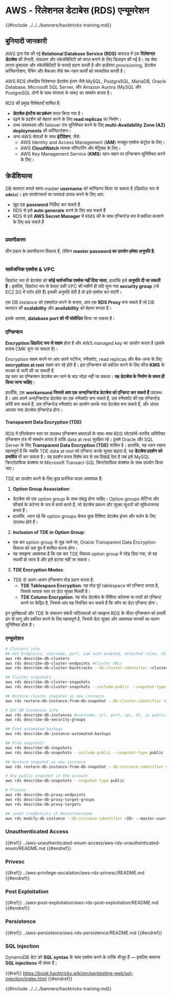 # AWS - रिलेशनल डेटाबेस (RDS) एन्‍यूमरेशन

{{#include ../../../banners/hacktricks-training.md}}

## बुनियादी जानकारी

AWS द्वारा पेश की गई **Relational Database Service (RDS)** क्लाउड में एक **रिलेशनल डेटाबेस** की तैनाती, संचालन और स्केलेबिलिटी को सरल बनाने के लिए डिज़ाइन की गई है। यह सेवा लागत कुशलता और स्केलेबिलिटी के फायदे प्रदान करती है और हार्डवेयर provisioning, डेटाबेस कॉन्फ़िगरेशन, पैचिंग और बैकअप जैसे श्रम-गहन कार्यों को स्वचालित करती है।

AWS RDS लोकप्रिय रिलेशनल डेटाबेस इंजन जैसे MySQL, PostgreSQL, MariaDB, Oracle Database, Microsoft SQL Server, और Amazon Aurora (MySQL और PostgreSQL दोनों के साथ संगतता के साथ) का समर्थन करता है।

RDS की प्रमुख विशेषताएँ शामिल हैं:

- **डेटाबेस इंस्टेंस का प्रबंधन** सरल किया गया है।
- पढ़ने के प्रदर्शन को बेहतर करने के लिए **read replicas** का निर्माण।
- उच्च उपलब्धता और failover तंत्र सुनिश्चित करने के लिए **multi-Availability Zone (AZ) deployments** की कॉन्फ़िगरेशन।
- अन्य AWS सेवाओं के साथ **इंटीग्रेशन**, जैसे:
  - AWS Identity and Access Management (**IAM**) मजबूत एक्सेस कंट्रोल के लिए।
  - AWS **CloudWatch** व्यापक मॉनिटरिंग और मेट्रिक्स के लिए।
  - AWS Key Management Service (**KMS**) रहन-सहन पर एन्क्रिप्शन सुनिश्चित करने के लिए।

## क्रेडेंशियल्स

DB क्लस्टर बनाते समय master **username** को कॉन्फ़िगर किया जा सकता है (डिफ़ॉल्ट रूप से **`admin`**)। इस उपयोगकर्ता का पासवर्ड उत्पन्न करने के लिए आप:

- खुद एक **password** निर्दिष्ट कर सकते हैं
- RDS से इसे **auto generate** करने के लिए कह सकते हैं
- RDS से इसे **AWS Secret Manager** में KMS की के साथ एन्क्रिप्टेड रूप में प्रबंधित करवाने के लिए कह सकते हैं

<figure><img src="../../../images/image (144).png" alt=""><figcaption></figcaption></figure>

### प्रमाणीकरण

तीन प्रकार के प्रमाणीकरण विकल्प हैं, लेकिन **master password का उपयोग हमेशा अनुमति है**:

<figure><img src="../../../images/image (227).png" alt=""><figcaption></figcaption></figure>

### सार्वजनिक एक्सेस & VPC

डिफ़ॉल्ट रूप से डेटाबेस को **कोई सार्वजनिक एक्सेस नहीं दिया जाता**, हालांकि इसे **अनुमति दी जा सकती है**। इसलिए, डिफ़ॉल्ट रूप से केवल उसी VPC की मशीनें ही यदि चुना गया **security group** (जो EC2 SG में स्टोर होते हैं) इसकी अनुमति देती है तो इसे एक्सेस कर पाएंगी।

एक DB instance को एक्सपोज़ करने के बजाय, आप एक **RDS Proxy** बना सकते हैं जो DB क्लस्टर की **scalability** और **availability** को बेहतर बनाता है।

इसके अलावा, **database port को भी संशोधित** किया जा सकता है।

### एन्क्रिप्शन

**Encryption डिफ़ॉल्ट रूप से सक्षम** होता है और AWS managed key का उपयोग करता है (इसके बजाय CMK चुना जा सकता है)।

Encryption सक्षम करने पर आप अपने स्टोरेज, स्नैपशॉट, read replicas और बैक-अप्स के लिए **encryption at rest** सक्षम कर रहे होते हैं। इस एन्क्रिप्शन को प्रबंधित करने के लिए कीज़ **KMS** के माध्यम से जारी की जा सकती हैं.\
यह स्तर का एन्क्रिप्शन डेटाबेस बन जाने के बाद जोड़ा नहीं जा सकता। **यह डेटाबेस के निर्माण के समय ही किया जाना चाहिए**।

हालाँकि, एक **workaround जिससे आप एक अनएन्क्रिप्टेड डेटाबेस को एन्क्रिप्ट कर सकते हैं** उपलब्ध है। आप अपने अनएन्क्रिप्टेड डेटाबेस का एक स्नैपशॉट बना सकते हैं, उस स्नैपशॉट की एक एन्क्रिप्टेड कॉपी बना सकते हैं, उस एन्क्रिप्टेड स्नैपशॉट का उपयोग करके नया डेटाबेस बना सकते हैं, और अंततः आपका नया डेटाबेस एन्क्रिप्टेड होगा।

#### Transparent Data Encryption (TDE)

RDS में एप्लिकेशन स्तर पर उपलब्ध एन्क्रिप्शन क्षमताओं के साथ-साथ RDS प्लेटफ़ॉर्म-स्तरीय अतिरिक्त एन्क्रिप्शन तंत्र भी समर्थन करता है ताकि data at rest सुरक्षित रहे। इसमें Oracle और SQL Server के लिए **Transparent Data Encryption (TDE)** शामिल है। हालांकि, यह ध्यान रखना महत्वपूर्ण है कि जबकि TDE data at rest को एन्क्रिप्ट करके सुरक्षा बढ़ाता है, यह **डेटाबेस प्रदर्शन को प्रभावित** भी कर सकता है। यह प्रदर्शन प्रभाव विशेष रूप से तब दिखाई देता है जब इसे MySQL क्रिप्टोग्राफिक फ़ंक्शंस या Microsoft Transact-SQL क्रिप्टोग्राफिक फ़ंक्शंस के साथ उपयोग किया जाए।

TDE का उपयोग करने के लिए कुछ प्रारंभिक कदम आवश्यक हैं:

1. **Option Group Association**:
- डेटाबेस को एक option group के साथ संबद्ध होना चाहिए। Option groups सेटिंग्स और फीचर्स के कंटेनर के रूप में कार्य करते हैं, जो डेटाबेस प्रबंधन और सुरक्षा सुधारों को सुविधाजनक बनाते हैं।
- हालांकि, ध्यान रहे कि option groups केवल कुछ विशिष्ट डेटाबेस इंजन और वर्ज़न के लिए उपलब्ध होते हैं।
2. **Inclusion of TDE in Option Group**:
- एक बार option group से जुड़ जाने पर, Oracle Transparent Data Encryption विकल्प को उस ग्रुप में शामिल करना होगा।
- यह समझना आवश्यक है कि एक बार TDE विकल्प option group में जोड़ दिया गया, तो वह स्थायी हो जाता है और इसे हटाया नहीं जा सकता।
3. **TDE Encryption Modes**:
- TDE दो अलग-अलग एन्क्रिप्शन मोड प्रदान करता है:
  - **TDE Tablespace Encryption**: यह मोड पूरे tablespace को एन्क्रिप्ट करता है, जिससे व्यापक स्तर पर डेटा सुरक्षा मिलती है।
  - **TDE Column Encryption**: यह मोड डेटाबेस के विशिष्ट कॉलम्स या तत्वों को एन्क्रिप्ट करने पर केंद्रित है, जिससे आप यह नियंत्रित कर सकते हैं कि कौन सा डेटा एन्क्रिप्ट होगा।

इन पूर्वापेक्षाओं और TDE के संचालन संबंधी जटिलताओं को समझना RDS के भीतर एन्क्रिप्शन को प्रभावी ढंग से लागू और प्रबंधित करने के लिए महत्वपूर्ण है, जिससे डेटा सुरक्षा और आवश्यक मानकों का पालन सुनिश्चित होता है।

### एन्यूमरेशन
```bash
# Clusters info
## Get Endpoints, username, port, iam auth enabled, attached roles, SG
aws rds describe-db-clusters
aws rds describe-db-cluster-endpoints #Cluster URLs
aws rds describe-db-cluster-backtracks --db-cluster-identifier <cluster-name>

## Cluster snapshots
aws rds describe-db-cluster-snapshots
aws rds describe-db-cluster-snapshots --include-public --snapshot-type public

## Restore cluster snapshot as new instance
aws rds restore-db-instance-from-db-snapshot --db-cluster-identifier <ID> --snapshot-identifier <ID>

# Get DB instances info
aws rds describe-db-instances #username, url, port, vpc, SG, is public?
aws rds describe-db-security-groups

## Find automated backups
aws rds describe-db-instance-automated-backups

## Find snapshots
aws rds describe-db-snapshots
aws rds describe-db-snapshots --include-public --snapshot-type public

## Restore snapshot as new instance
aws rds restore-db-instance-from-db-snapshot --db-instance-identifier <ID> --db-snapshot-identifier <ID> --availability-zone us-west-2a

# Any public snapshot in the account
aws rds describe-db-snapshots --snapshot-type public

# Proxies
aws rds describe-db-proxy-endpoints
aws rds describe-db-proxy-target-groups
aws rds describe-db-proxy-targets

## reset credentials of MasterUsername
aws rds modify-db-instance --db-instance-identifier <ID> --master-user-password <NewPassword> --apply-immediately
```
### Unauthenticated Access

{{#ref}}
../aws-unauthenticated-enum-access/aws-rds-unauthenticated-enum/README.md
{{#endref}}

### Privesc

{{#ref}}
../aws-privilege-escalation/aws-rds-privesc/README.md
{{#endref}}

### Post Exploitation

{{#ref}}
../aws-post-exploitation/aws-rds-post-exploitation/README.md
{{#endref}}

### Persistence

{{#ref}}
../aws-persistence/aws-rds-persistence/README.md
{{#endref}}

### SQL Injection

DynamoDB डेटा को **SQL syntax** के साथ एक्सेस करने के तरीके मौजूद हैं — इसलिए सामान्य **SQL injections** भी संभव हैं।

{{#ref}}
https://book.hacktricks.wiki/en/pentesting-web/sql-injection/index.html
{{#endref}}

{{#include ../../../banners/hacktricks-training.md}}
